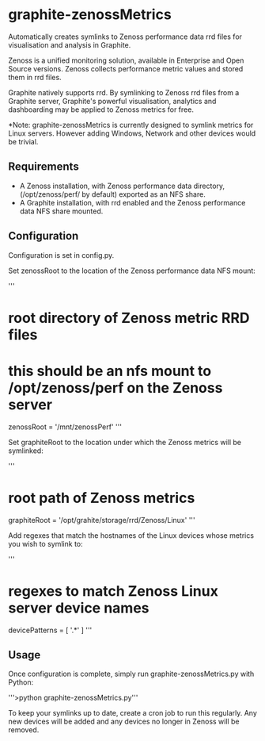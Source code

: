graphite-zenossMetrics
======================

Automatically creates symlinks to Zenoss performance data rrd files for visualisation and analysis in Graphite.

Zenoss is a unified monitoring solution, available in Enterprise and Open Source versions. Zenoss collects performance metric values and stored them in rrd files.

Graphite natively supports rrd. By symlinking to Zenoss rrd files from a Graphite server, Graphite's powerful visualisation, analytics and dashboarding may be applied to Zenoss metrics for free.

*Note: graphite-zenossMetrics is currently designed to symlink metrics for Linux servers. However adding Windows, Network and other devices would be trivial.

Requirements
----------------------

* A Zenoss installation, with Zenoss performance data directory, (/opt/zenoss/perf/ by default) exported as an NFS share.
* A Graphite installation, with rrd enabled and the Zenoss performance data NFS share mounted.

Configuration
----------------------

Configuration is set in config.py.

Set zenossRoot to the location of the Zenoss performance data NFS mount:

'''
# root directory of Zenoss metric RRD files
# this should be an nfs mount to /opt/zenoss/perf on the Zenoss server
zenossRoot = '/mnt/zenossPerf'
'''

Set graphiteRoot to the location under which the Zenoss metrics will be symlinked:

'''
# root path of Zenoss metrics
graphiteRoot = '/opt/grahite/storage/rrd/Zenoss/Linux'
'''

Add regexes that match the hostnames of the Linux devices whose metrics you wish to symlink to:

'''
# regexes to match Zenoss Linux server device names
devicePatterns = [
    '.*'
]
'''

Usage
----------------------

Once configuration is complete, simply run graphite-zenossMetrics.py with Python:

'''>python graphite-zenossMetrics.py'''

To keep your symlinks up to date, create a cron job to run this regularly. Any new devices will be added and any devices no longer in Zenoss will be removed.
